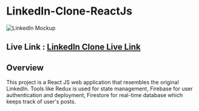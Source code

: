 # LinkedIn-Clone-ReactJs

![LinkedIn Mockup](https://github.com/vijita-u/LinkedIn-Clone-ReactJs/assets/96591032/3823df29-769e-49d0-9ddd-69e948bee39e)

## Live Link : [LinkedIn Clone Live Link](https://linkedin-clone-using-reactjs.web.app/)

## Overview
This project is a React JS web application that resembles the original LinkedIn. Tools like Redux is used for state management, Firebase for user authentication and deployment, Firestore for real-time database which keeps track of user's posts. 
